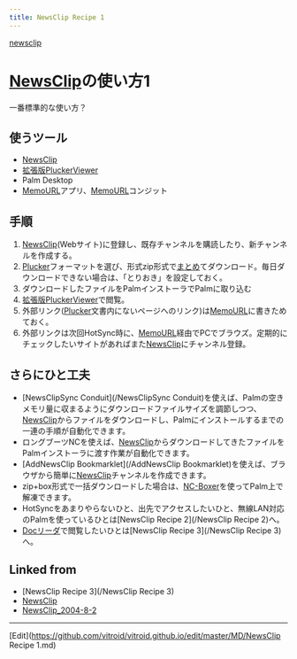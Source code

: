 ```yaml
---
title: NewsClip Recipe 1
---
```

[newsclip](/newsclip)


# [NewsClip](/NewsClip)の使い方1

一番標準的な使い方？


## 使うツール

* [NewsClip](/NewsClip)
* [拡張版PluckerViewer](/拡張版PluckerViewer)
* Palm Desktop
* [MemoURL](/MemoURL)アプリ、[MemoURL](/MemoURL)コンジット

## 手順

1. [NewsClip](/NewsClip)(Webサイト)に登録し、既存チャンネルを購読したり、新チャンネルを作成する。
1. [Plucker](/Plucker)フォーマットを選び、形式zip形式で[まとめ](/まとめ)てダウンロード。毎日ダウンロードできない場合は、「とりおき」を設定しておく。
1. ダウンロードしたファイルをPalmインストーラでPalmに取り込む
1. [拡張版PluckerViewer](/拡張版PluckerViewer)で閲覧。
1. 外部リンク([Plucker](/Plucker)文書内にないページへのリンク)は[MemoURL](/MemoURL)に書きためておく。
1. 外部リンクは次回HotSync時に、[MemoURL](/MemoURL)経由でPCでブラウズ。定期的にチェックしたいサイトがあればまた[NewsClip](/NewsClip)にチャンネル登録。

## さらにひと工夫

* [NewsClipSync Conduit](/NewsClipSync Conduit)を使えば、Palmの空きメモリ量に収まるようにダウンロードファイルサイズを調節しつつ、[NewsClip](/NewsClip)からファイルをダウンロードし、Palmにインストールするまでの一連の手順が自動化できます。
* ロングブーツNCを使えば、[NewsClip](/NewsClip)からダウンロードしてきたファイルをPalmインストーラに渡す作業が自動化できます。
* [AddNewsClip Bookmarklet](/AddNewsClip Bookmarklet)を使えば、ブラウザから簡単に[NewsClip](/NewsClip)チャンネルを作成できます。
* zip+box形式で一括ダウンロードした場合は、[NC-Boxer](/NC-Boxer)を使ってPalm上で解凍できます。
* HotSyncをあまりやらないひと、出先でアクセスしたいひと、無線LAN対応のPalmを使っているひとは[NewsClip Recipe 2](/NewsClip Recipe 2)へ。
* [Docリーダ](/Docリーダ)で閲覧したいひとは[NewsClip Recipe 3](/NewsClip Recipe 3)へ。


## Linked from

* [NewsClip Recipe 3](/NewsClip Recipe 3)
* [NewsClip](/NewsClip)
* [NewsClip_2004-8-2](/NewsClip_2004-8-2)


----

[Edit](https://github.com/vitroid/vitroid.github.io/edit/master/MD/NewsClip Recipe 1.md)

